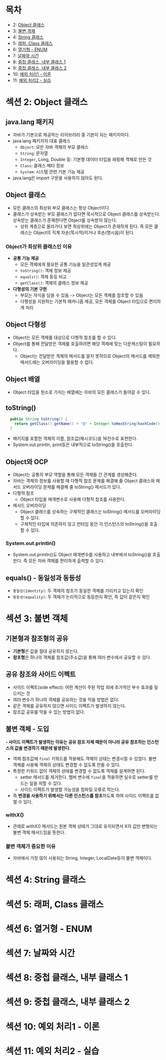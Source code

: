 # 목차
- 2: [Object 클래스](https://github.com/nahowo/java-lecture/tree/main/source/src/java_mid1#%EC%84%B9%EC%85%98-2-object-%ED%81%B4%EB%9E%98%EC%8A%A4)
- 3: [불변 객체](https://github.com/nahowo/java-lecture/tree/main/source/src/java_mid1#%EC%84%B9%EC%85%98-3-%EB%B6%88%EB%B3%80-%EA%B0%9D%EC%B2%B4)
- 4: [String 클래스](https://github.com/nahowo/java-lecture/tree/main/source/src/java_mid1#%EC%84%B9%EC%85%98-4-string-%ED%81%B4%EB%9E%98%EC%8A%A4)
- 5: [래퍼, Class 클래스](https://github.com/nahowo/java-lecture/tree/main/source/src/java_mid1#%EC%84%B9%EC%85%98-5-%EB%9E%98%ED%8D%BC-class-%ED%81%B4%EB%9E%98%EC%8A%A4)
- 6: [열거형 - ENUM](https://github.com/nahowo/java-lecture/tree/main/source/src/java_mid1#%EC%84%B9%EC%85%98-6-%EC%97%B4%EA%B1%B0%ED%98%95---enum)
- 7: [날짜와 시간](https://github.com/nahowo/java-lecture/tree/main/source/src/java_mid1#%EC%84%B9%EC%85%98-7-%EB%82%A0%EC%A7%9C%EC%99%80-%EC%8B%9C%EA%B0%84)
- 8: [중첩 클래스, 내부 클래스 1](https://github.com/nahowo/java-lecture/tree/main/source/src/java_mid1#%EC%84%B9%EC%85%98-8-%EC%A4%91%EC%B2%A9-%ED%81%B4%EB%9E%98%EC%8A%A4-%EB%82%B4%EB%B6%80-%ED%81%B4%EB%9E%98%EC%8A%A4-1)
- 9: [중첩 클래스, 내부 클래스 2](https://github.com/nahowo/java-lecture/tree/main/source/src/java_mid1#%EC%84%B9%EC%85%98-9-%EC%A4%91%EC%B2%A9-%ED%81%B4%EB%9E%98%EC%8A%A4-%EB%82%B4%EB%B6%80-%ED%81%B4%EB%9E%98%EC%8A%A4-2)
- 10: [예외 처리1 - 이론](https://github.com/nahowo/java-lecture/tree/main/source/src/java_mid1#%EC%84%B9%EC%85%98-10-%EC%98%88%EC%99%B8-%EC%B2%98%EB%A6%AC1---%EC%9D%B4%EB%A1%A0)
- 11: [예외 처리2 - 실습](https://github.com/nahowo/java-lecture/tree/main/source/src/java_mid1#%EC%84%B9%EC%85%98-11-%EC%98%88%EC%99%B8-%EC%B2%98%EB%A6%AC2---%EC%8B%A4%EC%8A%B5)

# 섹션 2: Object 클래스
## java.lang 패키지
- 자바가 기본으로 제공하는 라이브러리 중 기본이 되는 패키지이다. 
- java.lang 패키지의 대표 클래스
  - `Object`: 모든 자바 객체의 부모 클래스
  - `String`: 문자열
  - `Integer`, Long, Double 등: 기본형 데이터 타입을 래핑해 객체로 만든 것
  - `Class`: 클래스 메타 정보
  - `System`: 시스템 관련 기본 기능 제공
- java.lang은 import 구문을 사용하지 않아도 된다. 
## Object 클래스
- 모든 클래스의 최상위 부모 클래스는 항상 Object이다. 
- 클래스가 상속받는 부모 클래스가 없다면 묵시적으로 Object 클래스를 상속받는다. 상속받는 클래스가 존재한다면 Object를 상속받지 않는다. 
  - 상위 계층으로 올라가다 보면 최상위에는 Object가 존재하게 된다. 즉 모든 클래스는 Object의 직계 자손(묵시적)이거나 후손(명시음)이 된다. 
### Object가 최상위 클래스인 이유
- **공통 기능 제공**
  - 모든 객체에게 필요한 공통 기능을 일관성있게 제공
  - `toString()`: 객체 정보 제공
  - `equals()`: 객체 동등 비교
  - `getClass()`: 객체의 클래스 정보 제공
- **다형성의 기본 구현**
  - 부모는 자식을 담을 수 있음 -> Object는 모든 객체를 참조할 수 있음
  - 다형성을 지원하는 기본적 매커니즘 제공, 모든 객체를 Object 타입으로 편리하게 처리

## Object 다형성
- Object는 모든 객체를 대상으로 다형적 참조를 할 수 있다. 
- Object를 통해 전달받은 객체를 호출하려면 해당 객체에 맞는 다운캐스팅이 필요하다. 
  - Object는 전달받은 객체의 메서드를 알지 못하므로 Object의 메서드를 제외한 메서드에는 오버라이딩을 활용할 수 없다. 

## Object 배열
- Object 타입을 원소로 가지는 배열에는 자바의 모든 클래스가 들어갈 수 있다. 

## toString()
```java
  public String toString() {
    return getClass().getName() + "@" + Integer.toHexString(hashCode());
  }
```
- 패키지를 포함한 객체의 이름, 참조값(해시코드)을 16진수로 표현한다. 
- System.out.println, print등은 내부적으로 toString()을 호출한다. 

## Object와 OCP
- Object는 공통의 부모 역할을 통해 모든 객체들 간 관계를 생성해준다.
- 자바는 객체의 정보를 사용할 때 다형적 참조 문제를 해결해 줄 Object 클래스와 메서드 오버라이딩 문제를 해결해 줄 toString() 메서드가 있다. 
- 다형적 참조
  - Object 타입을 매개변수로 사용해 다형적 참조를 사용한다. 
- 메서드 오버라이딩
  - Object 클래스를 상속하는 구체적인 클래스는 toString() 메서드를 오버라이딩할 수 있다. 
  - 구체적인 타입에 의존하지 않고 런타임 동안 각 인스턴스의 toString()을 호출할 수 있다. 
### System.out.println()
- System.out.println()도 Object 매개변수를 사용하고 내부에서 toString()을 호출한다. 즉 모든 자바 객체를 편리하게 출력할 수 있다. 

## equals() - 동일성과 동등성
- `동일성(Identity)`: 두 객체의 참조가 동일한 객체를 가리키고 있는지 확인
- `동등성(equality)`: 두 객체가 논리적으로 동등한지 확인, 즉 값이 같은지 확인

# 섹션 3: 불변 객체
## 기본형과 참조형의 공유
- **기본형**은 값을 절대 공유하지 않는다. 
- **참조형**은 하나의 객체를 참조값(주소값)을 통해 여러 변수에서 공유할 수 있다. 

## 공유 참조와 사이드 이펙트
- 사이드 이펙트(side effect): 어떤 계산이 주된 작업 외에 추가적인 부수 효과를 일으키는 것
- 여러 변수가 하나의 객체를 공유하는 것을 막을 방법은 없다. 
- 같은 객체를 공유하지 않으면 사이드 이펙트가 발생하지 않는다. 
- 참조값 공유를 막을 수 있는 방법이 없다. 

## 불변 객체 - 도입
**- 사이드 이펙트가 발생하는 이유는 공유 참조 자체 때문이 아니라 공유 참조하는 인스턴스의 값을 변경하기 때문에 발생한다.** 
- 객체 참조값에 `final` 키워드를 적용해도 객체의 상태는 변경시킬 수 있었다. 불변 객체를 사용해 객체의 상태도 변경할 수 없도록 만들 수 있다.
- 특정한 키워드 없이 객체의 상태를 변경할 수 없도록 객체를 설계하면 된다. 
  - setter 메서드를 제거한다. 멤버 변수에 `final`을 적용하면 실수로 setter를 만드는 일을 피할 수 있다. 
  - 사이드 이펙트가 발생할 가능성을 컴파일 오류로 막는다. 
- 즉 **변경을 사용하기 위해서는 다른 인스턴스를 참조**하도록 하여 사이드 이펙트를 없엘 수 있다. 

### withX()
- 관례로 withX() 메서드는 원본 객체 상태가 그대로 유지되면서 X의 값만 변형되는 불변 객체 메서드임을 뜻한다. 

### 불변 객체가 중요한 이유
- 자바에서 가장 많이 사용되는 String, Integer, LocalDate등이 불변 객체이다. 


# 섹션 4: String 클래스
# 섹션 5: 래퍼, Class 클래스
# 섹션 6: 열거형 - ENUM
# 섹션 7: 날짜와 시간
# 섹션 8: 중첩 클래스, 내부 클래스 1
# 섹션 9: 중첩 클래스, 내부 클래스 2
# 섹션 10: 예외 처리1 - 이론 
# 섹션 11: 예외 처리2 - 실습 